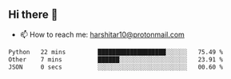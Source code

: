 ## Hi there 👋
- 📫 How to reach me: harshitar10@protonmail.com  
<!--START_SECTION:waka-->

```txt
Python   22 mins         ███████████████████░░░░░░   75.49 %
Other    7 mins          ██████░░░░░░░░░░░░░░░░░░░   23.91 %
JSON     0 secs          ░░░░░░░░░░░░░░░░░░░░░░░░░   00.60 %
```

<!--END_SECTION:waka-->

<!--
**hharshitarora/hharshitarora** is a ✨ _special_ ✨ repository because its `README.md` (this file) appears on your GitHub profile.

Here are some ideas to get you started:

- 🔭 I’m currently working on ...
- 🌱 I’m currently learning ...
- 👯 I’m looking to collaborate on ...
- 🤔 I’m looking for help with ...
- 💬 Ask me about ...
- 📫 How to reach me: ...
- 😄 Pronouns: ...
- ⚡ Fun fact: ...
-->
